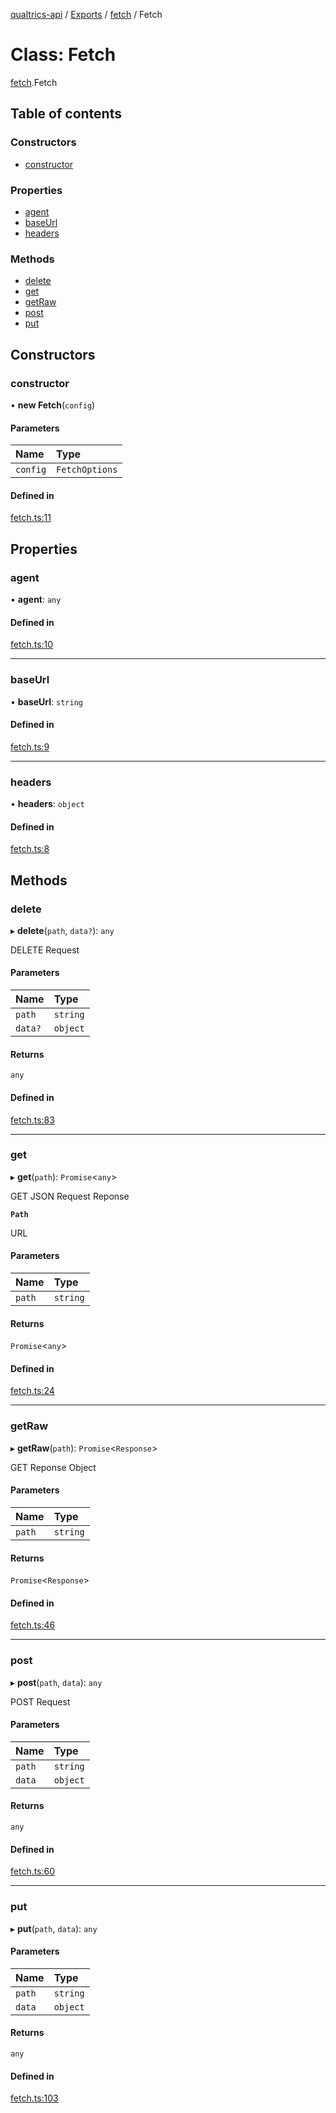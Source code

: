 [qualtrics-api](../README.md) / [Exports](../modules.md) / [fetch](../modules/fetch.md) / Fetch

# Class: Fetch

[fetch](../modules/fetch.md).Fetch

## Table of contents

### Constructors

- [constructor](fetch.Fetch.md#constructor)

### Properties

- [agent](fetch.Fetch.md#agent)
- [baseUrl](fetch.Fetch.md#baseurl)
- [headers](fetch.Fetch.md#headers)

### Methods

- [delete](fetch.Fetch.md#delete)
- [get](fetch.Fetch.md#get)
- [getRaw](fetch.Fetch.md#getraw)
- [post](fetch.Fetch.md#post)
- [put](fetch.Fetch.md#put)

## Constructors

### constructor

• **new Fetch**(`config`)

#### Parameters

| Name | Type |
| :------ | :------ |
| `config` | `FetchOptions` |

#### Defined in

[fetch.ts:11](https://github.com/Miramac/node-qualtrics-api/blob/8bb8f77/lib/fetch.ts#L11)

## Properties

### agent

• **agent**: `any`

#### Defined in

[fetch.ts:10](https://github.com/Miramac/node-qualtrics-api/blob/8bb8f77/lib/fetch.ts#L10)

___

### baseUrl

• **baseUrl**: `string`

#### Defined in

[fetch.ts:9](https://github.com/Miramac/node-qualtrics-api/blob/8bb8f77/lib/fetch.ts#L9)

___

### headers

• **headers**: `object`

#### Defined in

[fetch.ts:8](https://github.com/Miramac/node-qualtrics-api/blob/8bb8f77/lib/fetch.ts#L8)

## Methods

### delete

▸ **delete**(`path`, `data?`): `any`

DELETE Request

#### Parameters

| Name | Type |
| :------ | :------ |
| `path` | `string` |
| `data?` | `object` |

#### Returns

`any`

#### Defined in

[fetch.ts:83](https://github.com/Miramac/node-qualtrics-api/blob/8bb8f77/lib/fetch.ts#L83)

___

### get

▸ **get**(`path`): `Promise`<`any`\>

GET JSON Request Reponse

**`Path`**

URL

#### Parameters

| Name | Type |
| :------ | :------ |
| `path` | `string` |

#### Returns

`Promise`<`any`\>

#### Defined in

[fetch.ts:24](https://github.com/Miramac/node-qualtrics-api/blob/8bb8f77/lib/fetch.ts#L24)

___

### getRaw

▸ **getRaw**(`path`): `Promise`<`Response`\>

GET Reponse Object

#### Parameters

| Name | Type |
| :------ | :------ |
| `path` | `string` |

#### Returns

`Promise`<`Response`\>

#### Defined in

[fetch.ts:46](https://github.com/Miramac/node-qualtrics-api/blob/8bb8f77/lib/fetch.ts#L46)

___

### post

▸ **post**(`path`, `data`): `any`

POST Request

#### Parameters

| Name | Type |
| :------ | :------ |
| `path` | `string` |
| `data` | `object` |

#### Returns

`any`

#### Defined in

[fetch.ts:60](https://github.com/Miramac/node-qualtrics-api/blob/8bb8f77/lib/fetch.ts#L60)

___

### put

▸ **put**(`path`, `data`): `any`

#### Parameters

| Name | Type |
| :------ | :------ |
| `path` | `string` |
| `data` | `object` |

#### Returns

`any`

#### Defined in

[fetch.ts:103](https://github.com/Miramac/node-qualtrics-api/blob/8bb8f77/lib/fetch.ts#L103)
